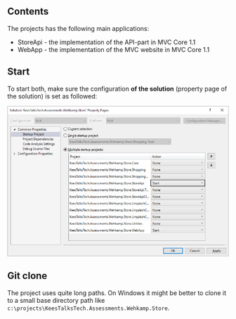 ## Contents
The projects has the following main applications:

- StoreApi - the implementation of the API-part in MVC Core 1.1
- WebApp - the implementation of the MVC website in MVC Core 1.1

## Start
To start both, make sure the configuration **of the solution** (property page of the solution) is set as followed:

<img src="https://github.com/KeesCBakker/KeesTalksTech.Assessments.Wehkamp.Store/blob/master/StartUpConfig.png" />



## Git clone
The project uses quite long paths. On Windows it might be better to clone it to a small base 
directory path like `c:\projects\KeesTalksTech.Assessments.Wehkamp.Store`.
